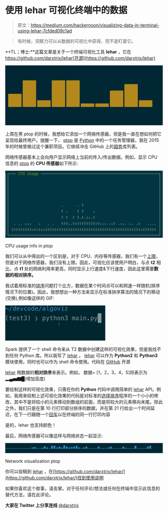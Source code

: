 # 使用 lehar 可视化终端中的数据

> 原文：<https://medium.com/hackernoon/visualizing-data-in-terminal-using-lehar-7cfded09c1ad>

> 有时候，洞察力可以从数据的可视化中获得，而不是盯着它。

**TL；博士:**这篇文章是关于一个终端可视化工具 **lehar** ，它在 https://github.com/darxtrix/lehar[开源](https://github.com/darxtrix/lehar)

![](img/c14062268b48567c75fd4551f82e6e3f.png)

上周在黑 ptop 的时候，我想给它添加一个网络传感器，但是我一直在想如何把它呈现给最终用户。提醒一下， [ptop](http://darxtrix.in/ptop/) 是 [Python](https://hackernoon.com/tagged/python) 中的一个任务管理器，我在 2015 年的时候曾做过这个兼职项目。它继续冲击 GitHub 上的[趋势](https://github.com/trending)库列表。

网络传感器基本上会向用户显示网络上当前的传入/传出数据。例如，显示 CPU 信息的 [ptop](http://darxtrix.in/ptop) 的 **CPU 传感器**如下所示:

![](img/78dc12cd175060069159c1ae6610d28f.png)

CPU usage info in ptop

我们可以从中得出的一个区别是，对于 CPU、内存等传感器，我们有一个[上限](https://en.wikipedia.org/wiki/Upper_and_lower_bounds)，但是对于网络传感器，我们没有上限。因此，可视化应该使用户明白，与点 **t2** 相比，点 **t1** 处的网络利用率更高，同时显示上行速度&下行速度，因此这里需要**数据的相对排序。**

我试着用标准的[排序](https://en.wikipedia.org/wiki/Sorting)问题打个比方，数据在某个时间点可以和网速一样随机(排序情况下的位置)。因此，我想想出一种方法来显示在标准排序算法的情况下的移动(交换),例如像这样的 GIF:

![](img/b370aff46e684876be683fbbc7662fca.png)

Spark 提供了一个 shell 命令来从 T2 数据中创建这样的可视化效果，但是我找不到任何 Python 库。所以我写了 [lehar](https://github.com/darxtrix/lehar) 。 [lehar](https://github.com/darxtrix/lehar) 可以作为 **Python2** 和 **Python3** 模块使用，同时也可以作为 shell 命令使用。代码在 [GitHub](https://github.com/darxtrix/lehar) 开源

[lehar](https://github.com/darxtrix/lehar) 用数据的**相对排序**来表示。例如，
数据= [1，2，3，4，5]将表示为▂▄▅▇█(增加高度)

要绘制这样的可视化效果，只需在你的 **Python** 代码中调用简单的 [lehar](https://github.com/darxtrix/lehar) API。例如，我用来绘制上述可视化效果的代码是对标准的[选择排序](https://en.wikipedia.org/wiki/Selection_sort)程序的一个小小的修改，其中不是将较小的元素移动到数组的前面，而是将较大的元素移向末尾。除此之外，我们只是在第 10 行打印部分排序的数据，并在第 21 行给出一个时间延迟，在下一行跟随一个[回车](https://en.wikipedia.org/wiki/Carriage_return)以在终端的同一行打印内容

是的，lehar 也支持颜色！

最后，网络传感器可以像这样与网络状态一起显示:

![](img/936184ca1c9db463371a7ba22e410d11.png)

Network visualization ptop

你可以投稿到 [lehar](https://github.com/darxtrix/lehar/) ，在[https://github.com/darxtrix/lehar/](https://github.com/darxtrix/lehar/)找到使用说明

如果你喜欢这个故事，请击掌。对于任何评论/想法或任何在终端中显示此信息的替代方法，请在此评论。

**大家在 Twitter 上分享连线** [@darxtrix](https://twitter.com/darxtrix)